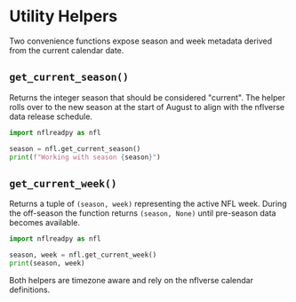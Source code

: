 # Utility Helpers

Two convenience functions expose season and week metadata derived from the
current calendar date.

## `get_current_season()`

Returns the integer season that should be considered "current". The helper rolls
over to the new season at the start of August to align with the nflverse data
release schedule.

```python
import nflreadpy as nfl

season = nfl.get_current_season()
print(f"Working with season {season}")
```

## `get_current_week()`

Returns a tuple of `(season, week)` representing the active NFL week. During the
off-season the function returns `(season, None)` until pre-season data becomes
available.

```python
import nflreadpy as nfl

season, week = nfl.get_current_week()
print(season, week)
```

Both helpers are timezone aware and rely on the nflverse calendar definitions.

